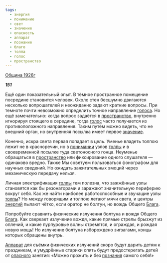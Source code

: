 ```yaml
---
tags:
  - энергия
  - понимание
  - свет
  - значение
  - опасность
  - аппарат
  - познание
  - благо
  - толпа
  - голос
  - пространство
---
```

[Община 1926г](https://127.0.0.1:4002/agni/1926)

___151___

Ещё один показательный опыт. В тёмное пространное помещение посредине становится человек. Около стен бесшумно двигаются несколько вопрошателей и неожиданно задают краткие вопросы. При темноте почти невозможно определить точное направление [голоса](../../../tags/#[голос](../../../tags/#голос)). Но ещё замечательно: когда вопрос задаётся в [пространство](../../../tags/#пространство), внутренно игнорируя стоящего в середине, тогда [голос](../../../tags/#голос) часто получается из противоположного направления. Таким путём можно видеть, что не внешний орган, но внутренняя посылка имеет первое [значение](../../../tags/#значение).   

Конечно, искра света первая попадает в цель. Уменье владеть толпою лежит не в красноречии, но в [понимании](../../../tags/#понимание) узлов [толпы](../../../tags/#толпа) и в своевременной посылке туда светоносного гонца. Неуменье обращаться в [пространство](../../../tags/#пространство) или фиксирование одного слушателя — одинаково вредно. Также Мы советуем пользоваться фонографом для научных сведений. Но ожидать зажигательных эмоций через механическую передачу нельзя.   

Личная электрификация [толпы](../../../tags/#толпа) тем полезна, что зажжённые узлы становятся как бы резонаторами и заражают значительную периферию вокруг себя. Как же найти наиболее работоспособные и звучащие узлы [толпы](../../../tags/#толпа)? Но между говорящим и толпою летают мячи света, и центры [энергий](../../../tags/#энергия) пылают чётко, если оратор не болтун, но вождь Общего [Блага](../../../tags/#благо).   

Попробуйте сравнить физические излучения болтуна и вождя Общего [Блага](../../../tags/#благо). Как сверкает излучение вождя, какие прямые стрелы брызжут из оплечий, и какие пурпуровые волны стремятся, и ограждая, и рождая новую мощь! Но излучение болтуна изборождено зигзагами, концы которых обращены внутрь.   

[Аппарат](../../../tags/#аппарат) для съёмки физических излучений скоро будут дарить детям к праздникам, и умудрённые старики опять будут предостерегать детей от [опасного](../../../tags/#опасность) занятия: «Можно прожить и без [познания](../../../tags/#познание) самого себя!»   

